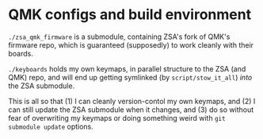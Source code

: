 # QMK configs and build environment

`./zsa_qmk_firmware` is a submodule, containing ZSA's fork of QMK's firmware repo, which is guaranteed (supposedly) to
work cleanly with their boards.

`./keyboards` holds my own keymaps, in parallel structure to the ZSA (and QMK) repo, and will end up getting symlinked
(by `script/stow_it_all`) *into* the ZSA submodule.

This is all so that (1) I can cleanly version-contol my own keymaps, and (2) I can still update the ZSA submodule when
it changes, and (3) do so without fear of overwriting my keymaps or doing something weird with `git submodule update`
options.
